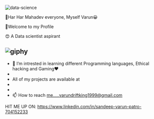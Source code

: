 ![data-science](https://user-images.githubusercontent.com/103124981/232191071-6413eb09-2fbe-4b52-8b77-13a90abf10a3.jpg)

🙏Har Har Mahadev everyone, Myself Varun😀

 👀Welcome to my Profile
 
  😍 A Data scientist aspirant
  
![giphy](https://user-images.githubusercontent.com/103124981/232190750-bde212e1-3072-4389-a88d-329a00c719cc.gif)
- 
- 🌱 I’m intrested in learning different Programming languages, Ethical hacking and Gaming❤️
- 
- All of my projects are available at
- 
- 
- 📫 How to reach me.....varundriftking1999@gmail.com


HIT ME UP ON:
https://www.linkedin.com/in/sandeep-varun-patro-704152233



<!---
SandeepVarun/SandeepVarun is a ✨ special ✨ repository because its `README.md` (this file) appears on your GitHub profile.
You can click the Preview link to take a look at your changes.
--->

